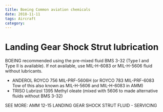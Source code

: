 ```yaml
---
title: Boeing Common aviation chemicals
date: 2018-11-11
tags: Aircraft
category: 
---
```


# Landing Gear Shock Strut lubrication
BOEING recommended using the pre-mixed fluid BMS 3-32 (Type I and Type II is available). If not available, use MIL-H-6083 or MIL-H-5606 fluid without lubricants. 
* ANDEROL ROYCO 756 MIL-PRF-5606H (or ROYCO 783 MIL-PRF-6083 Tow of this also known as MIL-H-5606 and MIL-H-6083 in AMM)
* TRISO Lubrizol 1395 Methyl oleate (mixed with 5606 to made alternative fluids without BMS 3-32)

SEE MORE: AMM 12-15 LANDING GEAR SHOCK STRUT FLUID - SERVICING
